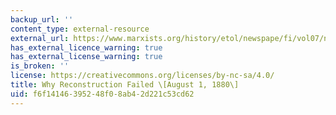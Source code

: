 ```yaml
---
backup_url: ''
content_type: external-resource
external_url: https://www.marxists.org/history/etol/newspape/fi/vol07/no09/freddoug.htm#s3
has_external_licence_warning: true
has_external_license_warning: true
is_broken: ''
license: https://creativecommons.org/licenses/by-nc-sa/4.0/
title: Why Reconstruction Failed \[August 1, 1880\]
uid: f6f14146-3952-48f0-8ab4-2d221c53cd62
---
```

